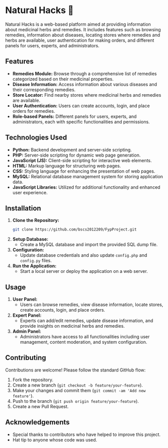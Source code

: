 # Natural Hacks 🌿

Natural Hacks is a web-based platform aimed at providing information about medicinal herbs and remedies. It includes features such as browsing remedies, information about diseases, locating stores where remedies and herbs are available, user authentication for making orders, and different panels for users, experts, and administrators.

## Features

- **Remedies Module:** Browse through a comprehensive list of remedies categorized based on their medicinal properties.
- **Disease Information:** Access information about various diseases and their corresponding remedies.
- **Store Locator:** Find nearby stores where medicinal herbs and remedies are available.
- **User Authentication:** Users can create accounts, login, and place orders for remedies.
- **Role-based Panels:** Different panels for users, experts, and administrators, each with specific functionalities and permissions.

## Technologies Used

- **Python:** Backend development and server-side scripting.
- **PHP:** Server-side scripting for dynamic web page generation.
- **JavaScript (JS):** Client-side scripting for interactive web elements.
- **HTML:** Markup language for structuring web pages.
- **CSS:** Styling language for enhancing the presentation of web pages.
- **MySQL:** Relational database management system for storing application data.
- **JavaScript Libraries:** Utilized for additional functionality and enhanced user experience.

## Installation

1. **Clone the Repository:**
   ```bash
   git clone https://github.com/bscs2012209/FypProject.git
   ```
2. **Setup Database:**
   - Create a MySQL database and import the provided SQL dump file.
3. **Configuration:**
   - Update database credentials and also update `config.php` and `config.py` files.
4. **Run the Application:**
   - Start a local server or deploy the application on a web server.

## Usage

1. **User Panel:**
   - Users can browse remedies, view disease information, locate stores, create accounts, login, and place orders.
2. **Expert Panel:**
   - Experts can add/edit remedies, update disease information, and provide insights on medicinal herbs and remedies.
3. **Admin Panel:**
   - Administrators have access to all functionalities including user management, content moderation, and system configuration.

## Contributing

Contributions are welcome! Please follow the standard GitHub flow:
1. Fork the repository.
2. Create a new branch (`git checkout -b feature/your-feature`).
3. Make your changes and commit them (`git commit -am 'Add new feature'`).
4. Push to the branch (`git push origin feature/your-feature`).
5. Create a new Pull Request.

## Acknowledgements

- Special thanks to contributors who have helped to improve this project.
- Hat tip to anyone whose code was used.
